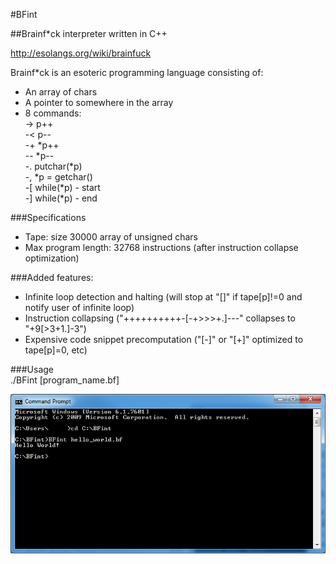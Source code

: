 #BFint   

   
##Brainf*ck interpreter written in C++  
 
http://esolangs.org/wiki/brainfuck  
  
Brainf*ck is an esoteric programming language consisting of:  
- An array of chars   
- A pointer to somewhere in the array   
- 8 commands:   
  ->		p++    
  -<		p--     
  -+		*p++     
  --		*p--     
  -.		putchar(*p)     
  -,		*p = getchar()     
  -[		while(*p) - start     
  -]		while(*p) - end     

###Specifications
- Tape: size 30000 array of unsigned chars   
- Max program length: 32768 instructions (after instruction collapse optimization)   
   
###Added features:   
- Infinite loop detection and halting (will stop at "[]" if tape[p]!=0 and notify user of infinite loop)      
- Instruction collapsing ("++++++++++-[-+>>>+.]---" collapses to "+9[>3+1.]-3")      
- Expensive code snippet precomputation ("[-]" or "[+]" optimized to tape[p]=0, etc)      
      
###Usage           
./BFint [program_name.bf]     
      
![Alt ext](/windows_usage.png?raw=true)  